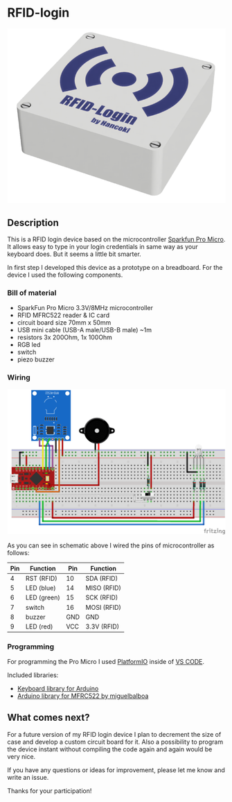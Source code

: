 # RFID-login

![RFID login render](images/rfid-login-render.png)

## Description

This is a RFID login device based on the microcontroller [Sparkfun Pro Micro](https://github.com/sparkfun/Pro_Micro). It allows easy to type in your login credentials in same way as your keyboard does. But it seems a little bit smarter.

In first step I developed this device as a prototype on a breadboard. For the device I used the following components.

### Bill of material

- SparkFun Pro Micro 3.3V/8MHz microcontroller
- RFID MFRC522 reader & IC card
- circuit board size 70mm x 50mm
- USB mini cable (USB-A male/USB-B male) ~1m
- resistors 3x 200Ohm, 1x 100Ohm
- RGB led
- switch
- piezo buzzer

### Wiring

![RFID login schematic](images/rfid-login-schematic.png)

As you can see in schematic above I wired the pins of microcontroller as follows:

Pin | Function      | Pin   | Function
--- | --------      | ---   | --------
4   | RST (RFID)    | 10    | SDA (RFID)
5   | LED (blue)    | 14    | MISO (RFID)
6   | LED (green)   | 15    | SCK (RFID)
7   | switch        | 16    | MOSI (RFID)
8   | buzzer        | GND   | GND
9   | LED (red)     | VCC   | 3.3V (RFID)

### Programming

For programming the Pro Micro I used [PlatformIO](https://github.com/platformio/platformio-core) inside of [VS CODE](https://github.com/microsoft/vscode).

Included libraries:
- [Keyboard library for Arduino](https://www.arduino.cc/reference/en/language/functions/usb/keyboard/)
- [Arduino library for MFRC522 by miguelbalboa](https://github.com/miguelbalboa/rfid)

## What comes next?

For a future version of my RFID login device I plan to decrement the size of case and develop a custom circuit board for it. Also a possibility to program the device instant without compiling the code again and again would be very nice.

If you have any questions or ideas for improvement, please let me know and write an issue.

Thanks for your participation!